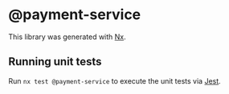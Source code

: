 # @payment-service

This library was generated with [Nx](https://nx.dev).

## Running unit tests

Run `nx test @payment-service` to execute the unit tests via [Jest](https://jestjs.io).
